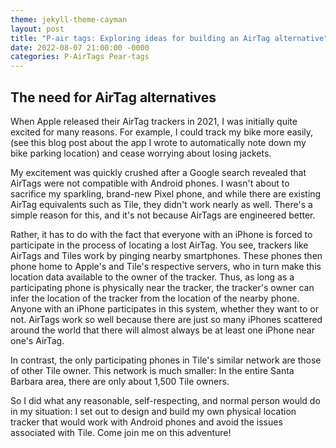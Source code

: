 ```yaml
---
theme: jekyll-theme-cayman
layout: post
title: "P-air tags: Exploring ideas for building an AirTag alternative"
date: 2022-08-07 21:00:00 -0000
categories: P-AirTags Pear-tags
---
```


## The need for AirTag alternatives
When Apple released their AirTag trackers in 2021, I was initially quite excited for many reasons. For example, I could 
track my bike more easily, (see this blog post about 
the app I wrote to automatically note down my bike parking location) and cease worrying about losing jackets.

My excitement was quickly crushed after a Google search
revealed that AirTags were not compatible with Android phones.
I wasn't about to sacrifice my sparkling, brand-new Pixel phone, and while there are existing AirTag equivalents such as Tile,
they didn't work nearly as well. 
There's a simple reason for this, and it's not 
because AirTags are engineered better. 

Rather, it has to do with the fact that everyone with an iPhone is forced to participate in the process of locating a lost AirTag. You see, trackers like AirTags and Tiles work by pinging nearby smartphones.
These phones then phone home to Apple's and Tile's respective servers, who in turn make this location data
available to the owner of the tracker. 
Thus, as long as a participating phone is physically near the tracker, the tracker's owner can infer the location of the tracker from the location of the nearby phone.
Anyone with an iPhone participates in this system, whether they want to or not. AirTags work so well
because there are just so many iPhones scattered 
around the world that there will almost always be at 
least one iPhone near one's AirTag. 

In contrast,
the only participating phones in Tile's similar network are those of other Tile owner. This network
is much smaller: In the entire Santa Barbara area,
there are only about 1,500 Tile owners.

So I did what any reasonable, self-respecting, and normal person would do in my situation: 
I set out to design and build my own physical location tracker that would work with Android phones and avoid the issues
associated with Tile. Come join me on this adventure!